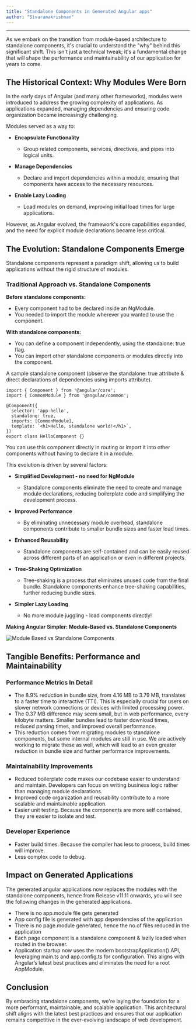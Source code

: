 ```yaml
---
title: "Standalone Components in Generated Angular apps"
author: "Sivaramakrishnan"
---
```

---

As we embark on the transition from module-based architecture to standalone components, it's crucial to understand the "why" behind this significant shift. This isn't just a technical tweak; it's a fundamental change that will shape the performance and maintainability of our application for years to come.

<!-- truncate -->

## The Historical Context: Why Modules Were Born

In the early days of Angular (and many other frameworks), modules were introduced to address the growing complexity of applications. As applications expanded, managing dependencies and ensuring code organization became increasingly challenging. 

Modules served as a way to:

- **Encapsulate Functionality** 
  - Group related components, services, directives, and pipes into logical units.


- **Manage Dependencies**
  - Declare and import dependencies within a module, ensuring that components have access to the necessary resources.

- **Enable Lazy Loading**
  - Load modules on demand, improving initial load times for large applications.


However, as Angular evolved, the framework's core capabilities expanded, and the need for explicit module declarations became less critical.

## The Evolution: Standalone Components Emerge

Standalone components represent a paradigm shift, allowing us to build applications without the rigid structure of modules.

### Traditional Approach vs. Standalone Components

**Before standalone components:**

- Every component had to be declared inside an NgModule.
- You needed to import the module wherever you wanted to use the component.

**With standalone components:**

- You can define a component independently, using the standalone: true flag.
- You can import other standalone components or modules directly into the component.

A sample standalone component (observe the standalone: true attribute & direct declarations of dependencies using imports attribute). 

```
import { Component } from '@angular/core';
import { CommonModule } from '@angular/common';

@Component({
  selector: 'app-hello',
  standalone: true,
  imports: [CommonModule],
  template: `<h1>Hello, standalone world!</h1>`,
})
export class HelloComponent {}
```

You can use this component directly in routing or import it into other components without having to declare it in a module.

This evolution is driven by several factors:

- **Simplified Development - no need for NgModule**
  - Standalone components eliminate the need to create and manage module declarations, reducing boilerplate code and simplifying the development process.


- **Improved Performance**
  - By eliminating unnecessary module overhead, standalone components contribute to smaller bundle sizes and faster load times.

- **Enhanced Reusability**
  - Standalone components are self-contained and can be easily reused across different parts of an application or even in different projects.

- **Tree-Shaking Optimization**
  - Tree-shaking is a process that eliminates unused code from the final bundle. Standalone components enhance tree-shaking capabilities, further reducing bundle sizes.

- **Simpler Lazy Loading**
  - No more module juggling - load components directly!

**Making Angular Simpler: Module-Based vs. Standalone Components** 

![Module Based vs Standalone Components](/learn/assets/module-based-vs-standalone-components.png)

## Tangible Benefits: Performance and Maintainability

### Performance Metrics In Detail

- The 8.9% reduction in bundle size, from 4.16 MB to 3.79 MB, translates to a faster time to interactive (TTI). This is especially crucial for users on slower network connections or devices with limited processing power.
- The 0.37 MB difference may seem small, but in web performance, every kilobyte matters. Smaller bundles lead to faster download times, reduced parsing times, and improved overall performance.
- This reduction comes from migrating modules to standalone components, but some internal modules are still in use. We are actively working to migrate these as well, which will lead to an even greater reduction in bundle size and further performance improvements.

### Maintainability Improvements

- Reduced boilerplate code makes our codebase easier to understand and maintain. Developers can focus on writing business logic rather than managing module declarations.
- Improved code organization and reusability contribute to a more scalable and maintainable application.
- Easier unit testing. Because the components are more self contained, they are easier to isolate and test.

### Developer Experience

- Faster build times. Because the compiler has less to process, build times will improve.
- Less complex code to debug.

## Impact on Generated Applications
The generated angular applications now replaces the modules with the standalone components, hence from Release v11.11 onwards, you will see the following changes in the generated applications.

- There is no app.module file gets generated
- App config file is generated with app dependencies of the application
- There is no page.module generated, hence the no.of files reduced in the application
- Each page component is a standalone component & lazily loaded when routed in the browser.
- Application startup now uses the modern bootstrapApplication() API, leveraging main.ts and app.config.ts for configuration. This aligns with Angular’s latest best practices and eliminates the need for a root AppModule.

## Conclusion
By embracing standalone components, we're laying the foundation for a more performant, maintainable, and scalable application. This architectural shift aligns with the latest best practices and ensures that our application remains competitive in the ever-evolving landscape of web development.

